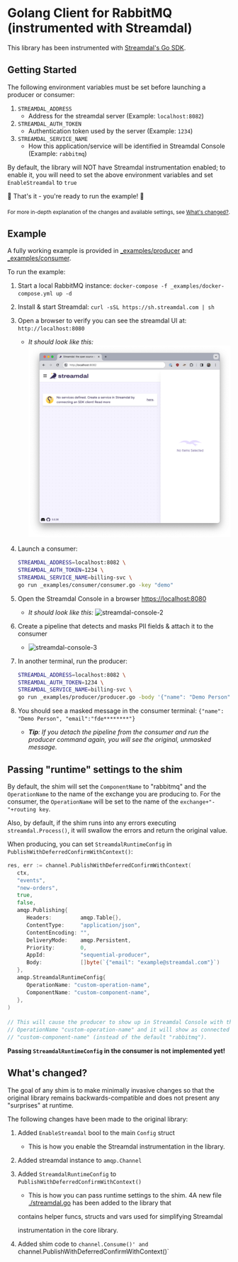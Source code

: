  Golang Client for RabbitMQ (instrumented with Streamdal)
=====================================================================================

This library has been instrumented with [Streamdal's Go SDK](https://github.com/streamdal/streamdal/tree/main/sdks/go).

## Getting Started

The following environment variables must be set before launching a producer or consumer:

1. `STREAMDAL_ADDRESS`
    - Address for the streamdal server (Example: `localhost:8082`)
1. `STREAMDAL_AUTH_TOKEN`
    - Authentication token used by the server (Example: `1234`)
1. `STREAMDAL_SERVICE_NAME`
    - How this application/service will be identified in Streamdal Console (Example: `rabbitmq`)

By default, the library will NOT have Streamdal instrumentation enabled; to enable it,
you will need to set the above environment variables and set `EnableStreamdal` to `true`

🎉 That's it - you're ready to run the example! 🎉

<sub>For more in-depth explanation of the changes and available settings, see [What's changed?](#whats-changed).</sub>

## Example

A fully working example is provided in [_examples/producer](_examples/producer/producer.go) and
[_examples/consumer](_examples/consumer/consumer.go).

To run the example:

1. Start a local RabbitMQ instance: `docker-compose -f _examples/docker-compose.yml up -d`
1. Install & start Streamdal: `curl -sSL https://sh.streamdal.com | sh`
1. Open a browser to verify you can see the streamdal UI at: `http://localhost:8080`
    - _It should look like this:_ ![streamdal-console-1](./assets/streamdal-console-1.png)

1. Launch a consumer:

   ```bash
   STREAMDAL_ADDRESS=localhost:8082 \
   STREAMDAL_AUTH_TOKEN=1234 \
   STREAMDAL_SERVICE_NAME=billing-svc \
   go run _examples/consumer/consumer.go -key "demo"
    ```

1. Open the Streamdal Console in a browser [https://localhost:8080](https://localhost:8080)
    - _It should look like this:_ ![streamdal-console-2](./assets/streamdal-console-2.png)
1. Create a pipeline that detects and masks PII fields & attach it to the consumer
    - ![streamdal-console-3](./assets/streamdal-console-3.gif)

1. In another terminal, run the producer:

    ```bash
   STREAMDAL_ADDRESS=localhost:8082 \
   STREAMDAL_AUTH_TOKEN=1234 \
   STREAMDAL_SERVICE_NAME=billing-svc \
   go run _examples/producer/producer.go -body '{"name": "Demo Person", "email": "demo.p@streamdal.com"}' -key "demo"
    ```
1. You should see a masked message in the consumer terminal: `{"name": "Demo Person", "email":"fde********"}`
    - _**Tip**: If you detach the pipeline from the consumer and run the producer command again, you
      will see the original, unmasked message._

## Passing "runtime" settings to the shim

By default, the shim will set the `ComponentName` to "rabbitmq" and the `OperationName`
to the name of the exchange you are producing to. For the consumer, the
`OperationName` will be set to the name of the `exchange+"-"+routing key`.

Also, by default, if the shim runs into any errors executing `streamdal.Process()`,
it will swallow the errors and return the original value.

When producing, you can set `StreamdalRuntimeConfig` in `PublishWithDeferredConfirmWithContext()`:

```go
res, err := channel.PublishWithDeferredConfirmWithContext(
   ctx,
   "events",
   "new-orders",
   true,
   false,
   amqp.Publishing{
      Headers:         amqp.Table{},
      ContentType:     "application/json",
      ContentEncoding: "",
      DeliveryMode:    amqp.Persistent,
      Priority:        0,
      AppId:           "sequential-producer",
      Body:            []byte(`{"email": "example@streamdal.com"}`)
   },
   amqp.StreamdalRuntimeConfig{
      OperationName: "custom-operation-name",
      ComponentName: "custom-component-name",
   },
)

// This will cause the producer to show up in Streamdal Console with the
// OperationName "custom-operation-name" and it will show as connected to
// "custom-component-name" (instead of the default "rabbitmq").
```

**Passing `StreamdalRuntimeConfig` in the consumer is not implemented yet!**

## What's changed?

The goal of any shim is to make minimally invasive changes so that the original
library remains backwards-compatible and does not present any "surprises" at
runtime.

The following changes have been made to the original library:

1. Added `EnableStreamdal` bool to the main `Config` struct
    - This is how you enable the Streamdal instrumentation in the library.
2. Added streamdal instance to `amqp.Channel`
3. Added `StreamdalRuntimeConfig` to `PublishWithDeferredConfirmWithContext()`
    - This is how you can pass runtime settings to the shim.
4A new file [./streamdal.go](./streamdal.go) has been added to the library that

   contains helper funcs, structs and vars used for simplifying Streamdal

   instrumentation in the core library.
5. Added shim code to `channel.Consume()' and `channel.PublishWithDeferredConfirmWithContext()`



